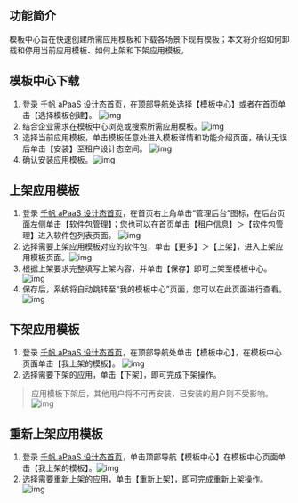 ## 功能简介
模板中心旨在快速创建所需应用模板和下载各场景下现有模板；本文将介绍如何卸载和停用当前应用模板、如何上架和下架应用模板。

## 模板中心下载
1. 登录 [千帆 aPaaS 设计态首页](https://apaas.cloud.tencent.com/)，在顶部导航处选择【模板中心】或者在首页单击【选择模板创建】。
![img](https://main.qcloudimg.com/raw/d1b331e3527e9a7656d7335644f81c45.png)        
2. 结合企业需求在模板中心浏览或搜索所需应用模板。![img](https://main.qcloudimg.com/raw/727cb805be478866d9d41d8838ea1e9c.png)        
3. 选择当前应用模板，单击模板任意处进入模板详情和功能介绍页面，确认无误后单击【安装】至租户设计态空间。                 ![img](https://main.qcloudimg.com/raw/d23fa7885c996139292d4be305c08705.png)        
4. 确认安装应用模板。![img](https://main.qcloudimg.com/raw/bf259f1ec6537245efbf7f6d682744ae.png)        

## 上架应用模板
1. 登录 [千帆 aPaaS 设计态首页](https://apaas.cloud.tencent.com/)，在首页右上角单击“管理后台”图标，在后台页面左侧单击【软件包管理】；您也可以在首页单击【租户信息】＞【软件包管理】进入软件包列表页面。
![img](https://main.qcloudimg.com/raw/d4724a086a9edd732ed64c6189fae047.png)        
2. 选择需要上架应用模板对应的软件包，单击【更多】＞【上架】，进入上架应用模板页面。![img](https://main.qcloudimg.com/raw/7f0ab89e9c829cedc58e8b2a4fd484f9.png)        
3. 根据上架要求完整填写上架内容，并单击【保存】即可上架至模板中心。                 ![img](https://main.qcloudimg.com/raw/78a81cc0c7420638df53b2134cbadb12.png)        
4. 保存后，系统将自动跳转至“我的模板中心”页面，您可以在此页面进行查看。![img](https://main.qcloudimg.com/raw/660c184d5b7606b245ea1840ab09a2f2.png)        

## 下架应用模板
1. 登录 [千帆 aPaaS 设计态首页](https://apaas.cloud.tencent.com/)，在顶部导航处单击【模板中心】，在模板中心页面单击【我上架的模板】。
![img](https://main.qcloudimg.com/raw/3a5b0166d8fdcb6e2bf29af74517ba72.png)        
2. 选择需要下架的应用，单击【下架】，即可完成下架操作。
>应用模板下架后，其他用户将不可再安装，已安装的用户则不受影响。
![img](https://main.qcloudimg.com/raw/537c4d2da93d40f43d57aad94689d634.png)        

## 重新上架应用模板
1. 登录 [千帆 aPaaS 设计态首页](https://apaas.cloud.tencent.com/)，单击顶部导航【模板中心】在模板中心页面单击【我上架的模板】。![img](https://main.qcloudimg.com/raw/222bafdb5c370e4afd0a5bfce78241ec.png)        
2. 选择需要重新上架的应用，单击【重新上架】，即可完成重新上架操作。![img](https://main.qcloudimg.com/raw/94e4d033957fd90b26ffc68d2ed3fe14.png)        
